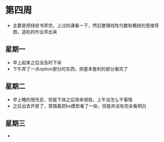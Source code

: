# 第四周

- 主要是把绿皮书弄完，上过的课看一下，然后整理线性代数和概统的思维导图，造机的作业弄出来

## 星期一

- 早上起来之后没及时下床
- 下午弄了一点option部分的东西，把基本套利的部分看完了

## 星期二

- 早上睡的很充足，但是下床之后效率很低，上午没怎么干事情
- 之后出去开房了，穿插着把bs模型看了一些，但是并没有完全看明白

## 星期三

- 